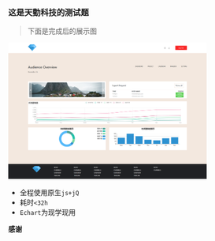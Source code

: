 ### 这是天勤科技的测试题  

> 下面是完成后的展示图  

<img src="images/demo.png" width="80%">  

* 全程使用原生`js+jQ` 
* 耗时`<32h`  
* `Echart`为现学现用  




**感谢**
